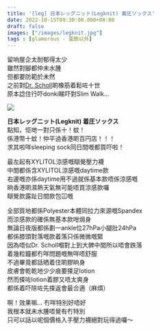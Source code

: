 ```yaml
---
title: '[leg] 日本レッグニット(Legknit) 着圧ソックス'
date: 2022-10-15T09:30:00.000+08:00
draft: false
images: ["/images/legknit.jpg"]
tags : [glamorous - 蛋臉以外]
---
```


留响屋企太耐郁得太少  
雖然對腳都仲未水腫  
但都要防範於未然  
之前對[Dr. Scholl](https://hidie.net/drschollqtto/)啲橡筋着鬆咗十世  
原本諗住行吓donki睇吓對Slim Walk...  

![](/images/legknit.jpg)

**日本レッグニット(Legknit) 着圧ソックス**  
點知，佢哋一對只係十！蚊！  
係港幣十蚊！仲平過香港啲百円店！！！  
求其啦咩sleeping sock同日間嘅都買吓啦！  
  
最左起有XYLITOL涼感嘅瞓覺壓力襪  
中間都係含XYLITOL涼感嘅daytime款  
右邊嘅亦係daytime用不過就係基本款唔係涼感嘅  
晌香港啲濕熱天氣無可能唔買涼感款囉  
瞓覺款露趾日間款包冚嘅  
  
全部質地都係Polyester本體同拉力來源嘅Spandex  
而涼感款的確係無基本款咁焗身  
無論日夜版都係劃一ankle位27hPa小腿肚24hPa  
都係膝頭對落嘅款着落只係微微嘅緊  
因為唔似Dr. Scholl嗰對上到大髀中間所以唔會跌落  
着幾粒鐘都冇咩問題嘅無咩唔舒服  
不過畢竟都話晒着住啲膠晌身  
皮膚會乾乾地少少痕要搽足lotion  
然而搽咗lotion着膠又唔太爽身  
都係着吓除咗先搽返會最合適（麻煩）  
  
啊！效果嘛... 冇咩特別好唔好    
我根本就未水腫唔覺有冇特別  
只可以話以呢個價格入手壓力襪絕對玩得過囉～  
